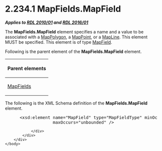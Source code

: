 <html dir="LTR" xmlns:mshelp="http://msdn.microsoft.com/mshelp" xmlns:ddue="http://ddue.schemas.microsoft.com/authoring/2003/5" xmlns:xlink="http://www.w3.org/1999/xlink" xmlns:tool="http://www.microsoft.com/tooltip">
    <head>
        <meta http-equiv="Content-Type" content="text/html; CHARSET=utf-8"></meta>
        <meta name="save" content="history"></meta>
        <title>2.234.1 MapFields.MapField</title>
        <xml>
            <mshelp:toctitle title="2.234.1 MapFields.MapField"></mshelp:toctitle>
            <mshelp:rltitle title="[MS-RDL]: MapFields.MapField"></mshelp:rltitle>
            <mshelp:keyword index="A" term="c4dcbddd-2739-49ca-9b0b-eadf04bcfa45"></mshelp:keyword>
            <mshelp:attr name="DCSext.ContentType" value="open specification"></mshelp:attr>
            <mshelp:attr name="AssetID" value="c4dcbddd-2739-49ca-9b0b-eadf04bcfa45"></mshelp:attr>
            <mshelp:attr name="TopicType" value="kbRef"></mshelp:attr>
            <mshelp:attr name="DCSext.Title" value="[MS-RDL]: MapFields.MapField" />
        </xml>
    </head>
    <body>
        <div id="header">
            <h1 class="heading">2.234.1 MapFields.MapField</h1>
        </div>
        <div id="mainSection">
            <div id="mainBody">
                <div id="allHistory" class="saveHistory"></div>
                <div id="sectionSection0" class="section" name="collapseableSection">
                    

<p><b><i>Applies to </i></b><a href="3428e690-a348-4ec7-8a6a-8efb42d2cdee.html"><b><i>RDL 2010/01</i></b></a><b><i>
and </i></b><a href="52ce3983-2bfc-4e72-9359-42aaf5fe4509.html"><b><i>RDL 2016/01</i></b></a></p>

<p>The <b>MapFields.MapField</b> element specifies a name and a
value to be associated with a <a href="3ee27e43-26a2-4f27-9a31-d97e374d8633.html">MapPolygon</a>, a <a href="0e78f900-9e5b-4067-b8c1-327bcf3758e2.html">MapPoint</a>, or a <a href="848562bc-c49f-443c-8002-ae8d395f9fde.html">MapLine</a>. This element MUST
be specified. This element is of type <a href="fcd57c0c-4137-4771-89db-d56e3474ea36.html">MapField</a>.</p>

<p>Following is the parent element of the <b>MapFields.MapField</b>
element.</p>

<table>
 <thead>
  <tr>
   <th>
   <p>Parent elements</p>
   </th>
  </tr>
 </thead>
 <tr>
  <td>
  <p><a href="2c2c5097-27a6-4fd1-90a4-5c3545d00695.html">MapFields</a></p>
  </td>
 </tr>
</table>

<p>The following is the XML Schema definition of the <b>MapFields.MapField</b>
element.</p>

<dl>
<dd>
<div><pre> &lt;xsd:element name=&quot;MapField&quot; type=&quot;MapFieldType&quot; minOccurs=&quot;1&quot; 
              maxOccurs=&quot;unbounded&quot; /&gt;
</pre></div>
</dd></dl>


                </div>
            </div>
        </div>
    </body>
</html>